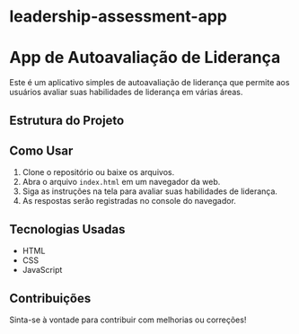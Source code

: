 # leadership-assessment-app
# App de Autoavaliação de Liderança

Este é um aplicativo simples de autoavaliação de liderança que permite aos usuários avaliar suas habilidades de liderança em várias áreas.

## Estrutura do Projeto


## Como Usar

1. Clone o repositório ou baixe os arquivos.
2. Abra o arquivo `index.html` em um navegador da web.
3. Siga as instruções na tela para avaliar suas habilidades de liderança.
4. As respostas serão registradas no console do navegador.

## Tecnologias Usadas

- HTML
- CSS
- JavaScript

## Contribuições

Sinta-se à vontade para contribuir com melhorias ou correções!
